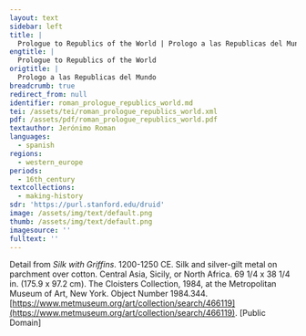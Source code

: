 ```yaml
---
layout: text
sidebar: left
title: |
  Prologue to Republics of the World | Prologo a las Republicas del Mundo
engtitle: |
  Prologue to Republics of the World
origtitle: |
  Prologo a las Republicas del Mundo
breadcrumb: true
redirect_from: null
identifier: roman_prologue_republics_world.md
tei: /assets/tei/roman_prologue_republics_world.xml
pdf: /assets/pdf/roman_prologue_republics_world.pdf
textauthor: Jerónimo Roman
languages:
  - spanish
regions:
  - western_europe
periods:
  - 16th_century
textcollections:
  - making-history
sdr: 'https://purl.stanford.edu/druid'
image: /assets/img/text/default.png
thumb: /assets/img/text/default.png
imagesource: ''
fulltext: ''
---
```

 Detail from _Silk with Griffins_. 1200-1250 CE. Silk and silver-gilt metal on parchment over cotton. Central Asia, Sicily, or North Africa. 69 1/4 x 38 1/4 in. (175.9 x 97.2 cm). The Cloisters Collection, 1984, at the Metropolitan Museum of Art, New York. Object Number 1984.344. [https://www.metmuseum.org/art/collection/search/466119](https://www.metmuseum.org/art/collection/search/466119). [Public Domain]

 
 
